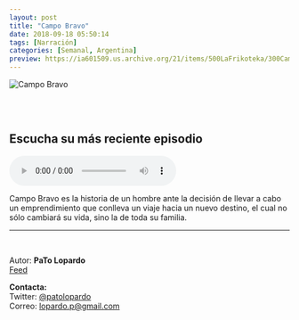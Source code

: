 ```yaml
---
layout: post
title: "Campo Bravo"
date: 2018-09-18 05:50:14
tags: [Narración]
categories: [Semanal, Argentina]
preview: https://ia601509.us.archive.org/21/items/500LaFrikoteka/300CampoBravo.png
---
```


![Campo Bravo](https://ia601509.us.archive.org/21/items/500LaFrikoteka/500CampoBravo.png)

<br/>
<br/>

## Escucha su más reciente episodio

<!--reproductor-feed=https://rss.whooshkaa.com/rss/podcast/id/4383-->
<!--reproductor-start-->
<audio id="audio" preload="auto" controls="" src="https://media.whooshkaa.com/podcasts/4383/episodes/02e564-final-cb-final.mp3?id=297757&sponsor=86bf12be7cc01762d2d1add5de30d3cb474db747fdef4b29ffb0316604e3599d"></audio>
<!--reproductor-end-->

Campo Bravo es la historia de un hombre ante la decisión de llevar a cabo un emprendimiento que conlleva un viaje hacia un nuevo destino, el cual no sólo cambiará su vida, sino la de toda su familia.

_ _ _

<br>

Autor: **PaTo Lopardo**  
[Feed](https://rss.whooshkaa.com/rss/podcast/id/4383)  


**Contacta:**  
Twitter: [@patolopardo](https://twitter.com/patolopardo)  
Correo: [lopardo.p@gmail.com](mailto:lopardo.p@gmail.com)  

